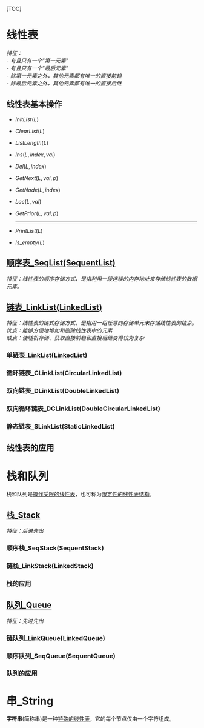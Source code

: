 [TOC]

# 线性表
*特征：*  
*- 有且只有一个"第一元素"*  
*- 有且只有一个"最后元素"*  
*- 除第一元素之外，其他元素都有唯一的直接前趋*  
*- 除最后元素之外，其他元素都有唯一的直接后继*  

## 线性表基本操作

- $InitList(L)$

- $ClearList(L)$

- $ListLength(L)$

- $Ins(L, index, val)$

- $Del(L, index)$

- $GetNext(L, val, p)$

- $GetNode(L, index)$

- $Loc(L, val)$

- $GetPrior(L, val, p)$

  <hr/>

- $PrintList(L)$

- $Is\_empty(L)$

## [顺序表_SeqList(SequentList)](./顺序表.md)
*特征：线性表的顺序存储方式，是指利用一段连续的内存地址来存储线性表的数据元素。*

## [链表_LinkList(LinkedList)](./链表.md)
*特征：线性表的链式存储方式，是指用一组任意的存储单元来存储线性表的结点。*  
*优点：能够方便地增加和删除线性表中的元素*  
*缺点：使随机存储、获取直接前趋和直接后继变得较为复杂*

### [单链表_LinkList(LinkedList)](./链表.md#单链表_LinkList(LinkedList))

### 循环链表_CLinkList(CircularLinkedList)

### 双向链表_DLinkList(DoubleLinkedList)

### 双向循环链表_DCLinkList(DoubleCircularLinkedList)

### 静态链表_SLinkList(StaticLinkedList)

## 线性表的应用

# 栈和队列

栈和队列是<u>操作受限的线性表</u>，也可称为<u>限定性的线性表结构</u>。  

## [栈_Stack](./栈.md)
*特征：后进先出*  

### 顺序栈_SeqStack(SequentStack)

### 链栈_LinkStack(LinkedStack)

### 栈的应用

## [队列_Queue](./队列.md)
*特征：先进先出*  

### 链队列_LinkQueue(LinkedQueue)

### 顺序队列_SeqQueue(SequentQueue)

### 队列的应用

# 串_String
**字符串**(简称串)是一种<u>特殊的线性表</u>，它的每个节点仅由一个字符组成。

